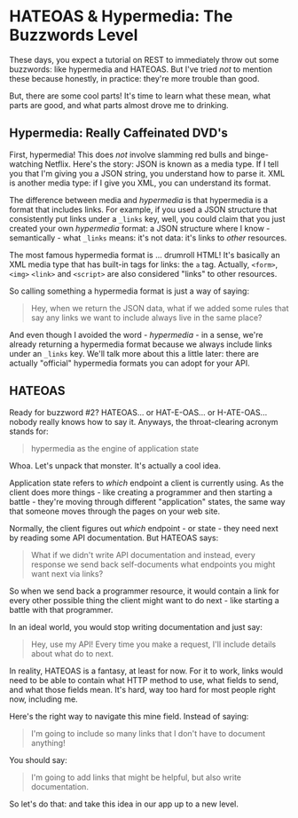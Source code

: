 # HATEOAS & Hypermedia: The Buzzwords Level

These days, you expect a tutorial on REST to immediately throw out some buzzwords:
like hypermedia and HATEOAS. But I've tried *not* to mention these because honestly,
in practice: they're more trouble than good.

But, there are some cool parts! It's time to learn what these mean, what parts are
good, and what parts almost drove me to drinking.

## Hypermedia: Really Caffeinated DVD's

First, hypermedia! This does *not* involve slamming red bulls and binge-watching
Netflix. Here's the story: JSON is known as a media type. If I tell you that I'm
giving you a JSON string, you understand how to parse it. XML is another media type:
if I give you XML, you can understand its format.

The difference between media and *hypermedia* is that hypermedia is a format that
includes links. For example, if you used a JSON structure that consistently
put links under a `_links` key, well, you could claim that you just created your
own *hypermedia* format: a JSON structure where I know - semantically - what `_links`
means: it's not data: it's links to *other* resources.

The most famous hypermedia format is ... drumroll HTML! It's basically an XML media
type that has built-in tags for links: the `a` tag. Actually, `<form>`, `<img>`
`<link>` and `<script>` are also considered "links" to other resources.

So calling something a hypermedia format is just a way of saying:

> Hey, when we return the JSON data, what if we added some rules
> that say any links we want to include always live in the same place?

And even though I avoided the word - *hypermedia* - in a sense, we're already returning
a hypermedia format because we always include links under an `_links` key. We'll
talk more about this a little later: there are actually "official" hypermedia formats
you can adopt for your API.

## HATEOAS

Ready for buzzword #2? HATEOAS... or HAT-E-OAS... or H-ATE-OAS... nobody really knows
how to say it. Anyways, the throat-clearing acronym stands for:

> hypermedia as the engine of application state

Whoa. Let's unpack that monster. It's actually a cool idea.

Application state refers to *which* endpoint a client is currently using. As the
client does more things - like creating a programmer and then starting a battle -
they're moving through different "application" states, the same way that someone
moves through the pages on your web site.

Normally, the client figures out *which* endpoint - or state - they need next by
reading some API documentation. But HATEOAS says:

> What if we didn't write API documentation and instead, every response
> we send back self-documents what endpoints you might want next via links?

So when we send back a programmer resource, it would contain a link for every
other possible thing the client might want to do next - like starting a battle
with that programmer.

In an ideal world, you would stop writing documentation and just say:

> Hey, use my API! Every time you make a request, I'll include details about
> what do to next.

In reality, HATEOAS is a fantasy, at least for now. For it to work, links
would need to be able to contain what HTTP method to use, what fields to send, and
what those fields mean. It's hard, way too hard for most people right now, including
me.

Here's the right way to navigate this mine field. Instead of saying:

> I'm going to include so many links that I don't have to document anything!

You should say:

> I'm going to add links that might be helpful, but also write documentation.

So let's do that: and take this idea in our app up to a new level.
